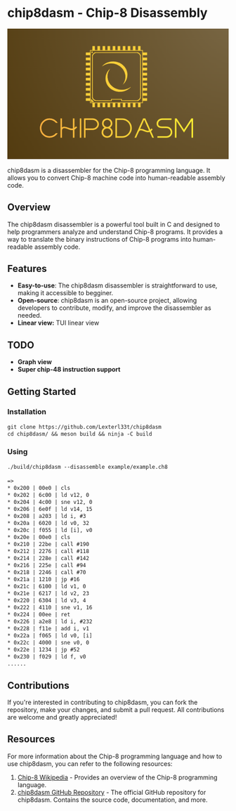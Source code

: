 # chip8dasm - Chip-8 Disassembly

![chip8dasm logo](https://github.com/Lexterl33t/chip8dasm/blob/master/images/logo_2.png)

chip8dasm is a disassembler for the Chip-8 programming language. It allows you to convert Chip-8 machine code into human-readable assembly code.

## Overview

The chip8dasm disassembler is a powerful tool built in C and designed to help programmers analyze and understand Chip-8 programs. It provides a way to translate the binary instructions of Chip-8 programs into human-readable assembly code.

## Features

- **Easy-to-use**: The chip8dasm disassembler is straightforward to use, making it accessible to begginer.
- **Open-source**: chip8dasm is an open-source project, allowing developers to contribute, modify, and improve the disassembler as needed.
- **Linear view:**  TUI linear view 


## TODO
- **Graph view**
- **Super chip-48 instruction support**

## Getting Started

### Installation


```
git clone https://github.com/Lexterl33t/chip8dasm
cd chip8dasm/ && meson build && ninja -C build
```

### Using

```
./build/chip8dasm --disassemble example/example.ch8

=>
* 0x200 | 00e0 | cls
* 0x202 | 6c00 | ld v12, 0
* 0x204 | 4c00 | sne v12, 0
* 0x206 | 6e0f | ld v14, 15
* 0x208 | a203 | ld i, #3
* 0x20a | 6020 | ld v0, 32
* 0x20c | f055 | ld [i], v0
* 0x20e | 00e0 | cls
* 0x210 | 22be | call #190
* 0x212 | 2276 | call #118
* 0x214 | 228e | call #142
* 0x216 | 225e | call #94
* 0x218 | 2246 | call #70
* 0x21a | 1210 | jp #16
* 0x21c | 6100 | ld v1, 0
* 0x21e | 6217 | ld v2, 23
* 0x220 | 6304 | ld v3, 4
* 0x222 | 4110 | sne v1, 16
* 0x224 | 00ee | ret
* 0x226 | a2e8 | ld i, #232
* 0x228 | f11e | add i, v1
* 0x22a | f065 | ld v0, [i]
* 0x22c | 4000 | sne v0, 0
* 0x22e | 1234 | jp #52
* 0x230 | f029 | ld f, v0
......
```

## Contributions

If you're interested in contributing to chip8dasm, you can fork the repository, make your changes, and submit a pull request. All contributions are welcome and greatly appreciated!

## Resources

For more information about the Chip-8 programming language and how to use chip8dasm, you can refer to the following resources:

1. [Chip-8 Wikipedia](https://en.wikipedia.org/wiki/CHIP-8) - Provides an overview of the Chip-8 programming language.
2. [chip8dasm GitHub Repository](https://github.com/lexterl33t/chip8dasm) - The official GitHub repository for chip8dasm. Contains the source code, documentation, and more.



